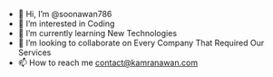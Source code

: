 - 👋 Hi, I’m @soonawan786
- 👀 I’m interested in Coding
- 🌱 I’m currently learning New Technologies
- 💞️ I’m looking to collaborate on Every Company That Required Our Services
- 📫 How to reach me contact@kamranawan.com

<!---
soonawan786/soonawan786 is a ✨ special ✨ repository because its `README.md` (this file) appears on your GitHub profile.
You can click the Preview link to take a look at your changes.
--->
